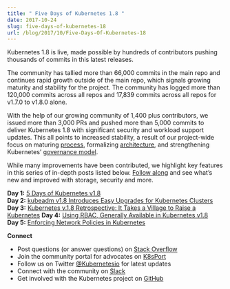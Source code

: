 ```yaml
---
title: " Five Days of Kubernetes 1.8 "
date: 2017-10-24
slug: five-days-of-kubernetes-18
url: /blog/2017/10/Five-Days-Of-Kubernetes-18
---
```

Kubernetes 1.8 is live, made possible by hundreds of contributors pushing thousands of commits in this latest releases.  

The community has tallied more than 66,000 commits in the main repo and continues rapid growth outside of the main repo, which signals growing maturity and stability for the project. The community has logged more than 120,000 commits across all repos and 17,839 commits across all repos for v1.7.0 to v1.8.0 alone.  

With the help of our growing community of 1,400 plus contributors, we issued more than 3,000 PRs and pushed more than 5,000 commits to deliver Kubernetes 1.8 with significant security and workload support updates. This all points to increased stability, a result of our project-wide focus on maturing [process](https://github.com/kubernetes/sig-release), formalizing [architecture](https://github.com/kubernetes/community/tree/master/sig-architecture), and strengthening Kubernetes’ [governance model](https://github.com/kubernetes/community/tree/master/community/elections/2017).  

While many improvements have been contributed, we highlight key features in this series of in-depth&nbsp;posts listed below. [Follow along](https://twitter.com/kubernetesio) and see what’s new and improved with storage, security and more.  

**Day 1:** [5 Days of Kubernetes v1.8](https://kubernetes.io/blog/2017/10/five-days-of-kubernetes-18)  
**Day 2:** [kubeadm v1.8 Introduces Easy Upgrades for Kubernetes Clusters](https://kubernetes.io/blog/2017/10/kubeadm-v18-released)  
**Day 3:** [Kubernetes v.1.8 Retrospective: It Takes a Village to Raise a Kubernetes](https://kubernetes.io/blog/2017/10/it-takes-village-to-raise-kubernetes)
**Day 4:** [Using RBAC, Generally Available in Kubernetes v1.8](https://kubernetes.io/blog/2017/10/using-rbac-generally-available-18)  
**Day 5:** [Enforcing Network Policies in Kubernetes](https://kubernetes.io/blog/2017/10/enforcing-network-policies-in-kubernetes)  

**Connect**  

- Post questions (or answer questions) on [Stack Overflow](http://stackoverflow.com/questions/tagged/kubernetes)
- Join the community portal for advocates on [K8sPort](http://k8sport.org/)
- Follow us on Twitter [@Kubernetesio](https://twitter.com/kubernetesio) for latest updates&nbsp;
- Connect with the community on [Slack](http://slack.k8s.io/)
- Get involved with the Kubernetes project on [GitHub](https://github.com/kubernetes/kubernetes)
